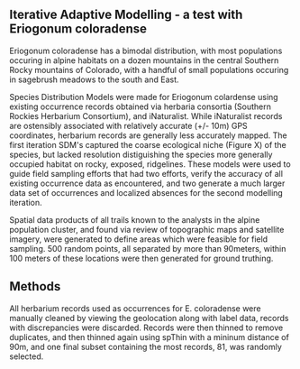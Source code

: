 ## Iterative Adaptive Modelling - a test with Eriogonum coloradense

Eriogonum coloradense has a bimodal distribution, with most populations occuring in alpine habitats on a dozen mountains in the central Southern Rocky mountains of Colorado, with a handful of small populations occuring in sagebrush meadows to the south and East. 

Species Distribution Models were made for Eriogonum colardense using existing occurrence records obtained via herbaria consortia (Southern Rockies Herbarium Consortium), and iNaturalist. 
While iNaturalist records are ostensibly associated with relatively accurate (+/- 10m) GPS coordinates, herbarium records are generally less accurately mapped. 
The first iteration SDM's captured the coarse ecological niche (Figure X) of the species, but lacked resolution distiguishing the species more generally occupied habitat on rocky, exposed, ridgelines. 
These models were used to guide field sampling efforts that had two efforts, verify the accuracy of all existing occurrence data as encountered, and two generate a much larger data set of occurrences and localized absences for the second modelling iteration. 

Spatial data products of all trails known to the analysts in the alpine population cluster, and found via review of topographic maps and satellite imagery, were generated to define areas which were feasible for field sampling. 
500 random points, all separated by more than 90meters, within 100 meters of these locations were then generated for ground truthing. 

## Methods

All herbarium records used as occurrences for E. coloradense were manually cleaned by viewing the geolocation along with label data, records with discrepancies were discarded. 
Records were then thinned to remove duplicates, and then thinned again using spThin with a mininum distance of 90m, and one final subset containing the most records, 81, was randomly selected. 
